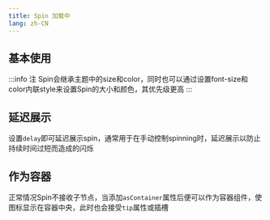 ```yaml
---
title: Spin 加载中
lang: zh-CN
---
```


## 基本使用

<!-- @Code:basicUsage -->

:::info 注
Spin会继承主题中的size和color，同时也可以通过设置font-size和color内联style来设置Spin的大小和颜色，其优先级更高
:::

## 延迟展示

设置`delay`即可延迟展示spin，通常用于在手动控制spinning时，延迟展示以防止持续时间过短而造成的闪烁
<!-- @Code:delay -->

## 作为容器

正常情况Spin不接收子节点，当添加`asContainer`属性后便可以作为容器组件，使图标显示在容器中央，此时也会接受`tip`属性或插槽

<!-- @Code:asContainer -->